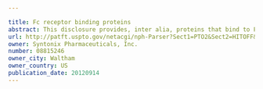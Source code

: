 ```yaml
---

title: Fc receptor binding proteins
abstract: This disclosure provides, inter alia, proteins that bind to FcRn, e.g., immunoglobulins that inhibit FcRn with high affinity and selectivity. The FcRn-binding proteins can be used to treat a variety of disorders including autoimmune disorders.
url: http://patft.uspto.gov/netacgi/nph-Parser?Sect1=PTO2&Sect2=HITOFF&p=1&u=%2Fnetahtml%2FPTO%2Fsearch-adv.htm&r=1&f=G&l=50&d=PALL&S1=08815246&OS=08815246&RS=08815246
owner: Syntonix Pharmaceuticals, Inc.
number: 08815246
owner_city: Waltham
owner_country: US
publication_date: 20120914
---
```

